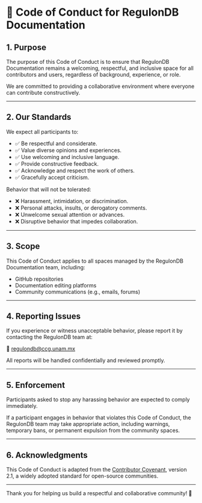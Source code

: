 # 💊 Code of Conduct for RegulonDB Documentation

## 1. Purpose

The purpose of this Code of Conduct is to ensure that RegulonDB Documentation remains a welcoming, respectful, and inclusive space for all contributors and users, regardless of background, experience, or role.

We are committed to providing a collaborative environment where everyone can contribute constructively.

---

## 2. Our Standards

We expect all participants to:

- ✅ Be respectful and considerate.
- ✅ Value diverse opinions and experiences.
- ✅ Use welcoming and inclusive language.
- ✅ Provide constructive feedback.
- ✅ Acknowledge and respect the work of others.
- ✅ Gracefully accept criticism.

Behavior that will not be tolerated:

- ❌ Harassment, intimidation, or discrimination.
- ❌ Personal attacks, insults, or derogatory comments.
- ❌ Unwelcome sexual attention or advances.
- ❌ Disruptive behavior that impedes collaboration.

---

## 3. Scope

This Code of Conduct applies to all spaces managed by the RegulonDB Documentation team, including:

- GitHub repositories
- Documentation editing platforms
- Community communications (e.g., emails, forums)

---

## 4. Reporting Issues

If you experience or witness unacceptable behavior, please report it by contacting the RegulonDB team at:

📧 [regulondb@ccg.unam.mx](mailto:regulondb@ccg.unam.mx)

All reports will be handled confidentially and reviewed promptly.

---

## 5. Enforcement

Participants asked to stop any harassing behavior are expected to comply immediately.

If a participant engages in behavior that violates this Code of Conduct, the RegulonDB team may take appropriate action, including warnings, temporary bans, or permanent expulsion from the community spaces.

---

## 6. Acknowledgments

This Code of Conduct is adapted from the [Contributor Covenant](https://www.contributor-covenant.org/), version 2.1, a widely adopted standard for open-source communities.

---

Thank you for helping us build a respectful and collaborative community! 🌟
